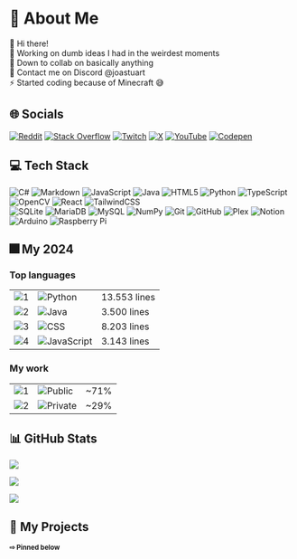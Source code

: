 # 💫 About Me

👋 Hi there!<br>
🔭 Working on dumb ideas I had in the weirdest moments<br>
👯 Down to collab on basically anything<br>
💬 Contact me on Discord @joastuart<br>
⚡ Started coding because of Minecraft 😅

## 🌐 Socials

[![Reddit](https://img.shields.io/badge/Reddit-%23FF4500.svg?logo=Reddit&logoColor=white)](https://www.reddit.com/user/JoaStuart)
[![Stack Overflow](https://img.shields.io/badge/-Stackoverflow-FE7A16?logo=stack-overflow&logoColor=white)](https://stackoverflow.com/users/13859765)
[![Twitch](https://img.shields.io/badge/Twitch-%239146FF.svg?logo=Twitch&logoColor=white)](https://twitch.tv/joajdx)
[![X](https://img.shields.io/badge/X-black.svg?logo=X&logoColor=white)](https://x.com/@JoaStuart)
[![YouTube](https://img.shields.io/badge/YouTube-%23FF0000.svg?logo=YouTube&logoColor=white)](https://youtube.com/@joajd)
[![Codepen](https://img.shields.io/badge/Codepen-000000?style=flat&logo=codepen&logoColor=white)](https://codepen.io/JoaStuart)

## 💻 Tech Stack

![C#](https://img.shields.io/badge/c%23-%23239120.svg?style=flat&logo=csharp&logoColor=white)
![Markdown](https://img.shields.io/badge/markdown-%23000000.svg?style=flat&logo=markdown&logoColor=white)
![JavaScript](https://img.shields.io/badge/javascript-%23323330.svg?style=flat&logo=javascript&logoColor=%23F7DF1E)
![Java](https://img.shields.io/badge/java-%23ED8B00.svg?style=flat&logo=openjdk&logoColor=white)
![HTML5](https://img.shields.io/badge/html5-%23E34F26.svg?style=flat&logo=html5&logoColor=white)
![Python](https://img.shields.io/badge/python-3670A0?style=flat&logo=python&logoColor=ffdd54)
![TypeScript](https://img.shields.io/badge/typescript-%23007ACC.svg?style=flat&logo=typescript&logoColor=white)
![OpenCV](https://img.shields.io/badge/opencv-%23white.svg?style=flat&logo=opencv&logoColor=white)
![React](https://img.shields.io/badge/react-%2320232a.svg?style=flat&logo=react&logoColor=%2361DAFB)
![TailwindCSS](https://img.shields.io/badge/tailwindcss-%2338B2AC.svg?style=flat&logo=tailwind-css&logoColor=white)<br>
![SQLite](https://img.shields.io/badge/sqlite-%2307405e.svg?style=flat&logo=sqlite&logoColor=white)
![MariaDB](https://img.shields.io/badge/MariaDB-003545?style=flat&logo=mariadb&logoColor=white)
![MySQL](https://img.shields.io/badge/mysql-4479A1.svg?style=flat&logo=mysql&logoColor=white)
![NumPy](https://img.shields.io/badge/numpy-%23013243.svg?style=flat&logo=numpy&logoColor=white)
![Git](https://img.shields.io/badge/git-%23F05033.svg?style=flat&logo=git&logoColor=white)
![GitHub](https://img.shields.io/badge/github-%23121011.svg?style=flat&logo=github&logoColor=white)
![Plex](https://img.shields.io/badge/plex-%23E5A00D.svg?style=flat&logo=plex&logoColor=white)
![Notion](https://img.shields.io/badge/Notion-%23000000.svg?style=flat&logo=notion&logoColor=white)
![Arduino](https://img.shields.io/badge/-Arduino-00979D?style=flat&logo=Arduino&logoColor=white)
![Raspberry Pi](https://img.shields.io/badge/-RaspberryPi-C51A4A?style=flat&logo=Raspberry-Pi)

## 🎆 My 2024

### Top languages

|                                                               |                                                                                                                     |              |
| ------------------------------------------------------------- | ------------------------------------------------------------------------------------------------------------------- | ------------ |
| ![1](https://img.shields.io/badge/1-gold.svg?style=flat)      | ![Python](https://img.shields.io/badge/python-3670A0?style=flat&logo=python&logoColor=ffdd54)                       | 13.553 lines |
| ![2](https://img.shields.io/badge/2-silver.svg?style=flat)    | ![Java](https://img.shields.io/badge/java-%23ED8B00.svg?style=flat&logo=openjdk&logoColor=white)                    | 3.500 lines  |
| ![3](https://img.shields.io/badge/3-%23cd7f32.svg?style=flat) | ![CSS](https://img.shields.io/badge/CSS-%23663399.svg?style=flat&logo=css&logoColor=white)                          | 8.203 lines  |
| ![4](https://img.shields.io/badge/4-gray.svg?style=flat)      | ![JavaScript](https://img.shields.io/badge/javascript-%23323330.svg?style=flat&logo=javascript&logoColor=%23F7DF1E) | 3.143 lines  |

### My work

|                                                            |                                                                           |      |
| ---------------------------------------------------------- | ------------------------------------------------------------------------- | ---- |
| ![1](https://img.shields.io/badge/1-gold.svg?style=flat)   | ![Public](https://img.shields.io/badge/Public-%2328a745.svg?style=flat)   | ~71% |
| ![2](https://img.shields.io/badge/2-silver.svg?style=flat) | ![Private](https://img.shields.io/badge/Private-%23d73a49.svg?style=flat) | ~29% |

## 📊 GitHub Stats

![ ](https://github-readme-stats.vercel.app/api?username=JoaStuart&theme=transparent&hide_border=false&include_all_commits=true&count_private=true)

![ ](https://github-readme-streak-stats.herokuapp.com/?user=JoaStuart&theme=transparent&hide_border=false)

![ ](https://github-readme-stats.vercel.app/api/top-langs/?username=JoaStuart&theme=transparent&hide_border=false&include_all_commits=true&count_private=true&layout=compact)

## 📁 My Projects

<sub>**⇨ Pinned below**</sub>

<!-- Proudly created with GPRM ( https://gprm.itsvg.in ) and edited by ~!Joa -->
